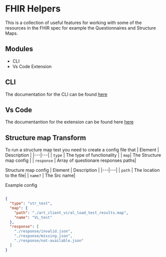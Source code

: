# FHIR Helpers

This is a collection of useful features for working with some of the resources in the FHIR spec for example the Questionnaires and Structure Maps.

## Modules
- CLI
- Vs Code Extension

## CLI
The documentation for the CLI can be found [here](Fhir_Kotlin)
## Vs Code
The documentantion for the extension can be found here [here](vscode_extension)
## Structure map Transform
To run a structure map test you need to create a config file that
| Element  | Description  |
|---|---|
| `type`  | The type of functionality  |
| `map`|   The Structure map config |
| `response` | Array of questionare responses paths|

Structure map config
| Element  | Description  |
|---|---|
| `path` | The location to the file|
| `name?` | The Src name|

Example config

```json

{
  "type": "str_test",
  "map": {
    "path": "./art_client_viral_load_test_results.map",
    "name": "VL_test"
  },
  "response": [
    "./response/invalid.json",
    "./response/missing.json",
    "./response/not-available.json"
  ]
}

```